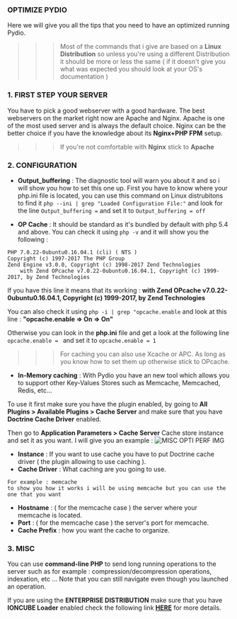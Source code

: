 ### OPTIMIZE PYDIO
Here we will give you all the tips that you need to have an optimized running Pydio.

>>> Most of the commands that i give are based on a **Linux Distribution** so unless you're using a different Distribution it should be more or less the same ( if it doesn't give you what was expected you should look at your OS's documentation )

### 1. FIRST STEP YOUR SERVER
You have to pick a good webserver with a good hardware. The best webservers on the market right now are Apache and Nginx. Apache is one of the most used server and is always the default choice. Nginx can be the better choice if you have the knowledge about its **Nginx+PHP FPM** setup.

>>>If you're not comfortable with **Nginx** stick to **Apache**

### 2. CONFIGURATION
+ **Output_buffering** : The diagnostic tool will warn you about it and so i will show you how to set this one up.
First you have to know where your php.ini file is located, you can use this command on Linux distrubitons to find it `php --ini | grep "Loaded Configuration File:"`
and look for the line `Output_buffering =`
and set it to `Output_buffering = off`

+ **OP Cache** : It should be standard as it's bundled by default with php 5.4 and above.
You can check it using `php -v` and it will show you the following :
```
PHP 7.0.22-0ubuntu0.16.04.1 (cli) ( NTS )
Copyright (c) 1997-2017 The PHP Group
Zend Engine v3.0.0, Copyright (c) 1998-2017 Zend Technologies
    with Zend OPcache v7.0.22-0ubuntu0.16.04.1, Copyright (c) 1999-2017, by Zend Technologies
```
If you have this line it means that its working :
**with Zend OPcache v7.0.22-0ubuntu0.16.04.1, Copyright (c) 1999-2017, by Zend Technologies** 

You can also check it using `php -i | grep "opcache.enable`
and look at this line : **"opcache.enable => On => On"**

Otherwise you can look in the **php.ini** file and get a look at the following line `opcache.enable = `
and set it to `opcache.enable = 1`

>>>For caching you can also use Xcache or APC. As long as you know how to set them up otherwise stick to OPcache.

+ **In-Memory caching** : With Pydio you have an new tool which allows you to support other Key-Values Stores such as Memcache, Memcached, Redis, etc...

To use it first make sure you have the plugin enabled, by going to **All Plugins > Available Plugins > Cache Server** and make sure that you have **Doctrine Cache Driver** enabled.

Then go to **Application Parameters > Cache Server** Cache store instance and set it as you want.
I will give you an example : 
![MISC OPTI PERF IMG](:image-popup:miscellanous/misc_opti_PERF.png)

+ **Instance** : If you want to use cache you have to put Doctrine cache driver ( the plugin allowing to use caching ).
+ **Cache Driver** : What caching are you going to use.
```
For example : memcache
to show you how it works i will be using memcache but you can use the one that you want
```
+ **Hostname** : ( for the memcache case ) the server where your memcache is located.
+ **Port** : ( for the memcache case ) the server's port for memcache.
+ **Cache Prefix** : how you want the cache to organize.

### 3. MISC

You can use **command-line PHP** to send long running operations to the server such as for example : compression/decompression operations, indexation, etc ...
Note that you can still navigate even though you launched an operation.

If you are using the **ENTERPRISE DISTRIBUTION** make sure that you have **IONCUBE Loader** enabled check the following link **[HERE](https://pydio.com/en/docs/v8/troubleshooting)** for more details.